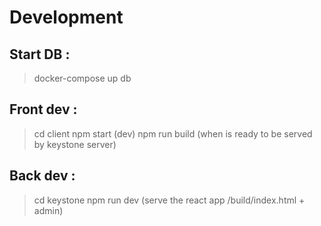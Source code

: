 # Development

## Start DB :

> docker-compose up db

## Front dev :

> cd client
> npm start (dev)
> npm run build (when is ready to be served by keystone server)

## Back dev :

> cd keystone
> npm run dev (serve the react app /build/index.html + admin)
